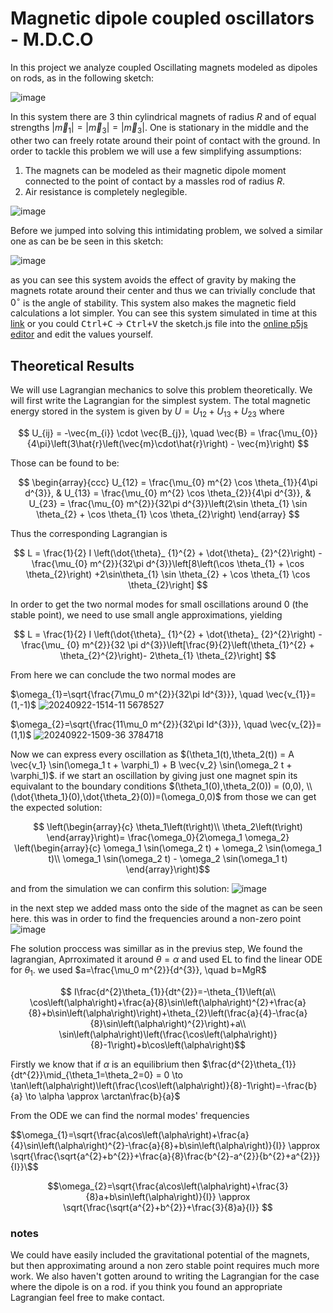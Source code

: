 # Magnetic dipole coupled oscillators - M.D.C.O

In this project we analyze coupled Oscillating magnets modeled as dipoles on rods, as in the following sketch:

![image](https://github.com/user-attachments/assets/96464dfb-f5d7-4f82-832c-f65d21427460)

In this system there are 3 thin cylindrical magnets of radius $R$ and of equal strengths $\left|\vec{m}_ {1}\right|=\left|\vec{m}_ {3}\right|=\left|\vec{m}_{3}\right|$. One is stationary in the middle and the other two can freely rotate around their point of contact with the ground.
In order to tackle this problem we will use a few simplifying assumptions:
1. The magnets can be modeled as their magnetic dipole moment connected to the point of contact by a massles rod of radius $R$.
2. Air resistance is completely neglegible.

![image](https://github.com/user-attachments/assets/8ac60b9f-0b27-49f6-a548-e1a47117773f)


Before we jumped into solving this intimidating problem, we solved a similar one as can be be seen in this sketch:

![image](https://github.com/user-attachments/assets/ec266417-e2bf-48ee-bb52-1f1216fc7240)

as you can see this system avoids the effect of gravity by making the magnets rotate around their center and thus we can trivially conclude that $0^\circ$ is the angle of stability. This system also makes the magnetic field calculations a lot simpler.
You can see this system simulated in time at this [link](https://alon-h.github.io/dipole-oscillations/) or you could <kbd>Ctrl+C</kbd> $\to$ <kbd>Ctrl+V</kbd> the sketch.js file into the [online p5js editor](https://editor.p5js.org) and edit the values yourself.

## Theoretical Results

We will use Lagrangian mechanics to solve this problem theoretically. We will first write the Lagrangian for the simplest system. The total magnetic energy stored in the system is given by $U = U_{12} + U_{13} + U_{23}$ where 

$$
U_{ij} = -\vec{m_{i}} \cdot \vec{B_{j}}, \quad \vec{B} = \frac{\mu_{0}}{4\pi}\left(3\hat{r}\left(\vec{m}\cdot\hat{r}\right) - \vec{m}\right)
$$

Those can be found to be:

$$
\begin{array}{ccc}
U_{12} = \frac{\mu_{0} m^{2} \cos \theta_{1}}{4\pi d^{3}}, & U_{13} = \frac{\mu_{0} m^{2} \cos \theta_{2}}{4\pi d^{3}}, & U_{23} = \frac{\mu_{0} m^{2}}{32\pi d^{3}}\left(2\sin \theta_{1} \sin \theta_{2} + \cos \theta_{1} \cos \theta_{2}\right)
\end{array}
$$

Thus the corresponding Lagrangian is

$$
L = \frac{1}{2} I \left(\dot{\theta}_ {1}^{2} + \dot{\theta}_ {2}^{2}\right) - \frac{\mu_{0} m^{2}}{32\pi d^{3}}\left[8\left(\cos \theta_{1} + \cos \theta_{2}\right) +2\sin\theta_{1} \sin \theta_{2} + \cos \theta_{1} \cos \theta_{2}\right]
$$

In order to get the two normal modes for small oscillations around 0 (the stable point), we need to use small angle approximations, yielding

$$
L = \frac{1}{2} I \left(\dot{\theta}_ {1}^{2} + \dot{\theta}_ {2}^{2}\right) - \frac{\mu_ {0} m^{2}}{32 \pi d^{3}}\left[\frac{9}{2}\left(\theta_{1}^{2} + \theta_{2}^{2}\right)-
2\theta_{1} \theta_{2}\right]
$$

From here we can conclude the two normal modes are

$\omega_{1}=\sqrt{\frac{7\mu_0 m^{2}}{32\pi Id^{3}}}, \quad \vec{v_{1}}=(1,-1)$ ![20240922-1514-11 5678527](https://github.com/user-attachments/assets/2659fde8-2867-4f32-bbf5-3ba655479c99)

$\omega_{2}=\sqrt{\frac{11\mu_0 m^{2}}{32\pi Id^{3}}}, \quad \vec{v_{2}}=(1,1)$ ![20240922-1509-36 3784718](https://github.com/user-attachments/assets/0a6680e0-b469-4cae-9903-8c6500a82352)

Now we can express every oscillation as $(\theta_1(t),\theta_2(t)) = A \vec{v_1} \sin(\omega_1 t + \varphi_1) + B \vec{v_2} \sin(\omega_2 t + \varphi_1)$. if we start an oscillation by giving just one magnet spin its equivalant to the boundary conditions $(\theta_1(0),\theta_2(0)) = (0,0), \\ (\dot{\theta_1}(0),\dot{\theta_2}(0))=(\omega_0,0)$ from those we can get the expected solution:

$$ \left(\begin{array}{c}
\theta_1\left(t\right)\\
\theta_2\left(t\right)
\end{array}\right)= \frac{\omega_0}{2\omega_1 \omega_2} \left(\begin{array}{c}
\omega_1 \sin(\omega_2 t) + \omega_2 \sin(\omega_1 t)\\
\omega_1 \sin(\omega_2 t) - \omega_2 \sin(\omega_1 t)
\end{array}\right)$$

and from the simulation we can confirm this solution:
![image](https://github.com/user-attachments/assets/26a92121-7142-47ec-a8ff-695c4451a45c)

in the next step we added mass onto the side of the magnet as can be seen here. this was in order to find the frequencies around a non-zero point
![image](https://github.com/user-attachments/assets/d191aa5b-61b8-4994-b905-e641e91829f5)


Fhe solution proccess was simillar as in the previus step, We found the lagrangian, Aprroximated it around $\theta=\alpha$ and used EL to find the linear ODE for $\theta_1$. we used $a=\frac{\mu_0 m^{2}}{d^{3}}, \quad b=MgR$

$$ I\frac{d^{2}\theta_{1}}{dt^{2}}=-\theta_{1}\left(a\\ \cos\left(\alpha\right)+\frac{a}{8}\sin\left(\alpha\right)^{2}+\frac{a}{8}+b\sin\left(\alpha\right)\right)+\theta_{2}\left(\frac{a}{4}-\frac{a}{8}\sin\left(\alpha\right)^{2}\right)+a\\ \sin\left(\alpha\right)\left(\frac{\cos\left(\alpha\right)}{8}-1\right)+b\cos\left(\alpha\right)$$

Firstly we know that if $\alpha$ is an equilibrium then $\frac{d^{2}\theta_{1}}{dt^{2}}\mid_{\theta_1=\theta_2=0} = 0 \to \tan\left(\alpha\right)\left(\frac{\cos\left(\alpha\right)}{8}-1\right)=-\frac{b}{a} \to \alpha \approx \arctan\frac{b}{a}$

From the ODE we can find the normal modes' frequencies

$$\omega_{1}=\sqrt{\frac{a\cos\left(\alpha\right)+\frac{a}{4}\sin\left(\alpha\right)^{2}-\frac{a}{8}+b\sin\left(\alpha\right)}{I}} \approx \sqrt{\frac{\sqrt{a^{2}+b^{2}}+\frac{a}{8}\frac{b^{2}-a^{2}}{b^{2}+a^{2}}}{I}}\$$

$$\omega_{2}=\sqrt{\frac{a\cos\left(\alpha\right)+\frac{3}{8}a+b\sin\left(\alpha\right)}{I}} \approx \sqrt{\frac{\sqrt{a^{2}+b^{2}}+\frac{3}{8}a}{I}} $$
### notes
We could have easily included the gravitational potential of the magnets, but then approximating around a non zero stable point requires much more work. 
We also haven't gotten around to writing the Lagrangian for the case where the dipole is on a rod. if you think you found an appropriate Lagrangian feel free to make contact.
